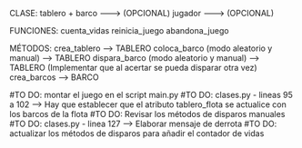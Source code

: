 CLASE:
tablero +
barco ---> (OPCIONAL)
jugador ---> (OPCIONAL)

FUNCIONES:
cuenta_vidas
reinicia_juego
abandona_juego

MÉTODOS:
crea_tablero --> TABLERO
coloca_barco (modo aleatorio y manual) --> TABLERO
dispara_barco (modo aleatorio y manual) --> TABLERO (Implementar que al acertar se pueda disparar otra vez)
crea_barcos --> BARCO

#TO DO: montar el juego en el script main.py
#TO DO: clases.py - lineas 95 a 102 --> Hay que establecer que el atributo tablero_flota se actualice con los barcos de la flota
#TO DO: Revisar los métodos de disparos manuales
#TO DO: clases.py - linea 127 --> Elaborar mensaje de derrota
#TO DO: actualizar los métodos de disparos para añadir el contador de vidas